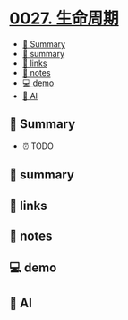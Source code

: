 # [0027. 生命周期](https://github.com/Tdahuyou/react/tree/main/0027.%20%E7%94%9F%E5%91%BD%E5%91%A8%E6%9C%9F/README.md)

<!-- region:toc -->
- [📝 Summary](#-summary)
- [📝 summary](#-summary)
- [🔗 links](#-links)
- [📒 notes](#-notes)
- [💻 demo](#-demo)
- [🤖 AI](#🤖-ai)
<!-- endregion:toc -->

## 📝 Summary

- ⏰ TODO

## 📝 summary



## 🔗 links





## 📒 notes





## 💻 demo





## 🤖 AI




